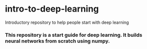 # intro-to-deep-learning
Introductory repository to help people start with deep learning

### This repository is a start guide for deep learning. It builds neural networks from scratch using numpy.
